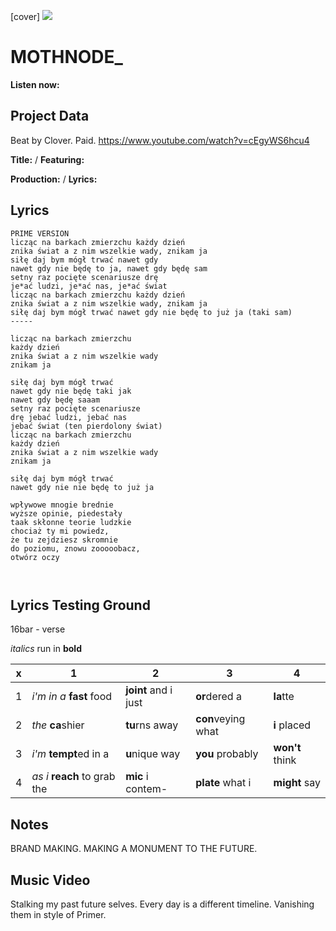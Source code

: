 [cover] ![](57175019_319474918741616_8502199518755923887_n.jpg)

# MOTHNODE_ 

**Listen now:** 

## Project Data

Beat by Clover. Paid.
https://www.youtube.com/watch?v=cEgyWS6hcu4

**Title:**  / **Featuring:** 

**Production:**  / **Lyrics:** 

## Lyrics

```
PRIME VERSION
licząc na barkach zmierzchu każdy dzień
znika świat a z nim wszelkie wady, znikam ja
siłę daj bym mógł trwać nawet gdy
nawet gdy nie będę to ja, nawet gdy będę sam
setny raz pocięte scenariusze drę
je*ać ludzi, je*ać nas, je*ać świat
licząc na barkach zmierzchu każdy dzień
znika świat a z nim wszelkie wady, znikam ja
siłę daj bym mógł trwać nawet gdy nie będę to już ja (taki sam)
-----

licząc na barkach zmierzchu
każdy dzień
znika świat a z nim wszelkie wady
znikam ja 

siłę daj bym mógł trwać
nawet gdy nie będę taki jak
nawet gdy będę saaam
setny raz pocięte scenariusze
drę jebać ludzi, jebać nas
jebać świat (ten pierdolony świat)
licząc na barkach zmierzchu
każdy dzień
znika świat a z nim wszelkie wady
znikam ja 

siłę daj bym mógł trwać
nawet gdy nie nie będę to już ja

wpływowe mnogie brednie 
wyższe opinie, piedestały
taak skłonne teorie ludzkie
chociaż ty mi powiedz, 
że tu zejdziesz skromnie
do poziomu, znowu zooooobacz, 
otwórz oczy



```

## Lyrics Testing Ground

16bar - verse

*italics* run in
**bold**

| x | 1 | 2 | 3 | 4 |
|---|---|---|---|---|
| 1 | *i'm in a* **fast** food | **joint** and i just  | **or**dered a  | **la**tte  |
| 2 | *the* **ca**shier | **tu**rns away  |  **con**veying what |  **i** placed |
| 3 | *i'm* **tempt**ed in a | **u**nique way  |  **you** probably |  **won't** think |
| 4 | *as i* **reach** to grab the |  **mic** i contem-  | **plate** what i | **might** say |

## Notes

BRAND MAKING. MAKING A MONUMENT TO THE FUTURE.

## Music Video

Stalking my past future selves. Every day is a different timeline. Vanishing them in style of Primer.

